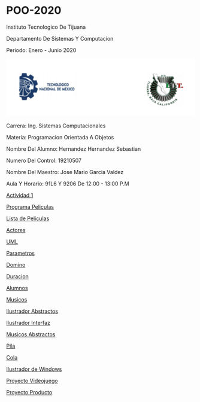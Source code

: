 # POO-2020

Instituto Tecnologico De Tijuana

Departamento De Sistemas Y Computacion

Periodo: Enero - Junio 2020

![LOGO TEC 2](https://github.com/Sebashhdez13/POO-2020/blob/master/Setup/img/LOGO%20TEC%202.PNG)

Carrera: Ing. Sistemas Computacionales

Materia: Programacion Orientada A Objetos

Nombre Del Alumno: Hernandez Hernandez Sebastian

Numero Del Control: 19210507

Nombre Del Maestro: Jose Mario Garcia Valdez

Aula Y Horario: 91L6 Y 9206 De 12:00 - 13:00 P.M

[Actividad 1](./Setup/README.md)


[Programa Peliculas](https://github.com/Sebashhdez13/POO-2020/tree/master/Pelicula)


[Lista de Peliculas](https://github.com/Sebashhdez13/POO-2020/tree/master/ListadePeliculas)


[Actores](https://github.com/Sebashhdez13/POO-2020/tree/master/Pelicula)


[UML](https://github.com/Sebashhdez13/POO-2020/tree/master/UML)


[Parametros](https://github.com/Sebashhdez13/POO-2020/tree/master/Parametros)


[Domino](https://github.com/Sebashhdez13/POO-2020/tree/master/Domino)


[Duracion](https://github.com/Sebashhdez13/POO-2020/tree/master/Duracion)


[Alumnos](https://github.com/Sebashhdez13/POO-2020/tree/master/Alumnos)


[Musicos](https://github.com/Sebashhdez13/POO-2020/tree/master/Musicos)


[Ilustrador Abstractos](https://github.com/Sebashhdez13/POO-2020/tree/master/Ilustrador)


[Ilustrador Interfaz](https://github.com/Sebashhdez13/POO-2020/tree/master/IlustradorI)


[Musicos Abstractos](https://github.com/Sebashhdez13/POO-2020/tree/master/MusicosAbstractos)


[Pila](https://github.com/Sebashhdez13/POO-2020/tree/master/Stack)


[Cola](https://github.com/Sebashhdez13/POO-2020/tree/master/Cola)


[Ilustrador de Windows](https://github.com/Sebashhdez13/POO-2020/tree/master/WindowsFigura)


[Proyecto Videojuego](https://github.com/Sebashhdez13/POO-2020/tree/master/ProyectoFinal)


[Proyecto Producto](https://github.com/Sebashhdez13/POO-2020/tree/master/ProyectoFinalProducto)


